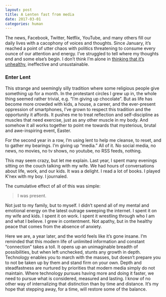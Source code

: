 ```yaml
---
layout: post
title: A Lenten fast from media
date: 2017-03-01
categories: human
---
```

The news, Facebook, Twitter, Netflix, YouTube, and many others fill our daily lives with a cacophony of voices and thoughts. Since January, it’s reached a point of utter chaos with politics threatening to consume every ounce of our attention and energy. I’ve struggled to tell where my thoughts end and some else’s begin. I don’t think I’m alone in [thinking that it’s unhealthy](http://www.apa.org/news/press/releases/stress/2017/technology-social-media.PDF), ineffective and unsustainable.

### Enter Lent

This strange and seemingly silly tradition where some religious people give something up for a month. In the protestant circles I grew up in, the whole thing seemed rather trivial, e.g. “I’m giving up chocolate”. But as life has become more crowded with kids, a house, a career, and the ever-present oppression of smartphones, I’ve grown to respect this tradition and the opportunity it affords. It pushes me to treat reflection and self-discipline as muscles that need exercise, just as any other muscle in my body. And somehow it all works together to point me towards that mysterious, brutal and awe-inspiring event, Easter.

For the second year in a row, I’m using lent to help me cleanse, to reset, and to gather my bearings. I’m giving up “media.” All of it. No social media, no news, no movies, no tv shows, no youtube, no RSS feeds, nothing.

This may seem crazy, but let me explain. Last year, I spent many evenings sitting on the couch talking with my wife. We had hours of conversations about life, work, and our kids. It was a delight. I read a lot of books. I played K’nex with my boy. I journaled.

The cumulative effect of all of this was simple:

> I was present.

Not just to my family, but to myself. I didn’t spend all of my mental and emotional energy on the latest outrage sweeping the internet. I spent it on my wife and kids. I spent it on work. I spent it wrestling through who I am and what I believe. I grew in contentment. Not apathy, but in the healthy peace that comes from the absence of anxiety.

Here we are, a year later, and the world feels like it’s gone insane. I’m reminded that this modern life of unlimited information and constant “connection” takes a toll. It opens up an unimaginable breadth of possibilities, but when left unchecked, stunts any growth in depth. Technology enables you to march with the masses, but doesn’t prepare you to not be taken up by them and stand firm on your own. Depth and steadfastness are nurtured by priorities that modern media simply do not maintain. Where technology pursues having more and doing it faster, we need to pursue what is considered, measured and lasting. I know of no other way of internalizing that distinction than by time and distance. It’s my hope that stepping away, for a time, will restore some of the balance.

